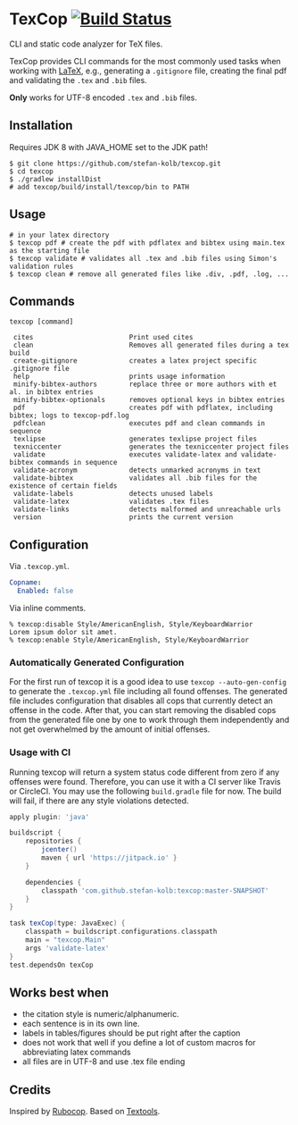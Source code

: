 # TexCop [![Build Status](https://travis-ci.org/stefan-kolb/texcop.svg?branch=master)](https://travis-ci.org/stefan-kolb/texcop) 

CLI and static code analyzer for TeX files.

TexCop provides CLI commands for the most commonly used tasks when working with [LaTeX](http://www.latex-project.org/),
e.g., generating a `.gitignore` file, creating the final pdf and validating the `.tex` and `.bib` files.

**Only** works for UTF-8 encoded `.tex` and `.bib` files.

## Installation

Requires JDK 8 with JAVA_HOME set to the JDK path!

    $ git clone https://github.com/stefan-kolb/texcop.git
    $ cd texcop
    $ ./gradlew installDist
    # add texcop/build/install/texcop/bin to PATH

## Usage

    # in your latex directory
    $ texcop pdf # create the pdf with pdflatex and bibtex using main.tex as the starting file
    $ texcop validate # validates all .tex and .bib files using Simon's validation rules
    $ texcop clean # remove all generated files like .div, .pdf, .log, ...

## Commands

	texcop [command]
	
	 cites                        Print used cites
	 clean                        Removes all generated files during a tex build
	 create-gitignore             creates a latex project specific .gitignore file
	 help                         prints usage information
	 minify-bibtex-authors        replace three or more authors with et al. in bibtex entries
	 minify-bibtex-optionals      removes optional keys in bibtex entries
	 pdf                          creates pdf with pdflatex, including bibtex; logs to texcop-pdf.log
	 pdfclean                     executes pdf and clean commands in sequence
	 texlipse                     generates texlipse project files
	 texniccenter                 generates the texniccenter project files
	 validate                     executes validate-latex and validate-bibtex commands in sequence
	 validate-acronym             detects unmarked acronyms in text
	 validate-bibtex              validates all .bib files for the existence of certain fields
	 validate-labels              detects unused labels
	 validate-latex               validates .tex files
	 validate-links               detects malformed and unreachable urls
	 version                      prints the current version

## Configuration

Via `.texcop.yml`.

```yaml
Copname:
  Enabled: false
```

Via inline comments.

```
% texcop:disable Style/AmericanEnglish, Style/KeyboardWarrior
Lorem ipsum dolor sit amet.
% texcop:enable Style/AmericanEnglish, Style/KeyboardWarrior
```

### Automatically Generated Configuration

For the first run of texcop it is a good idea to use `texcop --auto-gen-config` to generate the `.texcop.yml` file including all found offenses. 
The generated file includes configuration that disables all cops that currently detect an offense in the code. 
After that, you can start removing the disabled cops from the generated file one by one to work through them independently and not get overwhelmed by the amount of initial offenses.

### Usage with CI

Running texcop will return a system status code different from zero if any offenses were found.
Therefore, you can use it with a CI server like Travis or CircleCI.
You may use the following `build.gradle` file for now.
The build will fail, if there are any style violations detected.

```gradle
apply plugin: 'java'

buildscript {
    repositories {
        jcenter()
        maven { url 'https://jitpack.io' }
    }

    dependencies {
        classpath 'com.github.stefan-kolb:texcop:master-SNAPSHOT'
    }
}

task texCop(type: JavaExec) {
    classpath = buildscript.configurations.classpath
    main = "texcop.Main"
    args 'validate-latex'
}
test.dependsOn texCop
``` 
    
## Works best when

- the citation style is numeric/alphanumeric.
- each sentence is in its own line.
- labels in tables/figures should be put right after the caption
- does not work that well if you define a lot of custom macros for abbreviating latex commands
- all files are in UTF-8 and use .tex file ending

## Credits

Inspired by [Rubocop](https://github.com/bbatsov/rubocop). Based on [Textools](https://github.com/simonharrer/textools).
